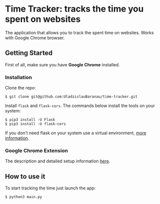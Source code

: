 # Time Tracker: tracks the time you spent on websites
The application that allows you to track the spent time on websites. Works with Google Chrome browser.

## Getting Started
First of all, make sure you have **Google Chrome** installed.

### Installation
Clone the repo:
```
$ git clone git@github.com:UladzislauBaranau/time-tracker.git
```
Install `flask` and `flask-cors`. The commands below install the tools on your system: 
```
$ pip3 install -U Flask
$ pip3 install -U flask-cors
```
If you don't need flask on your system use a virtual environment, [more information](https://flask.palletsprojects.com/en/1.1.x/installation/).

### Google Chrome Extension
The description and detailed setup information [here](https://github.com/weastur/chrome_extension).

## How to use it
To start tracking the time just launch the app:
```
$ python3 main.py
```
